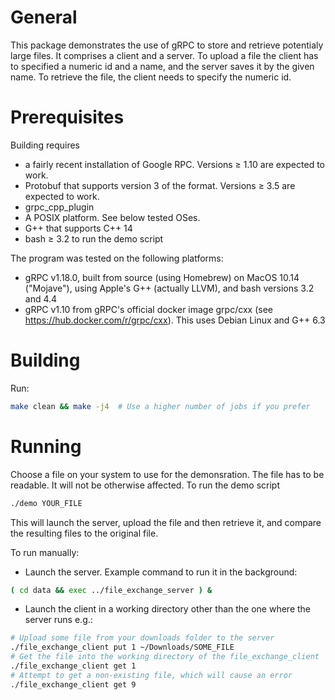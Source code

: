 # General

This package demonstrates the use of gRPC to store and retrieve potentialy large files. It comprises a client and a server.
To upload a file the client has to specified a numeric id and a name, and the server saves it by the
given name. To retrieve the file, the client needs to specify the numeric id.

# Prerequisites

Building requires
* a fairly recent installation of Google RPC. Versions ≥ 1.10 are expected to work.
* Protobuf that supports version 3 of the format. Versions ≥ 3.5 are expected to work.
* grpc_cpp_plugin
* A POSIX platform. See below tested OSes.
* G++ that supports C++ 14
* bash ≥ 3.2 to run the demo script

The program was tested on the following platforms:
* gRPC v1.18.0, built from source (using Homebrew) on MacOS 10.14 ("Mojave"), using Apple's G++ (actually LLVM), and bash versions 3.2 and 4.4
* gRPC v1.10 from gRPC's official docker image grpc/cxx (see https://hub.docker.com/r/grpc/cxx). This uses Debian Linux and G++ 6.3

# Building

Run:
```bash
make clean && make -j4  # Use a higher number of jobs if you prefer
```

# Running

Choose a file on your system to use for the demonsration. The file has to be readable.
It will not be otherwise affected. To run the demo script

```bash
./demo YOUR_FILE
```

This will launch the server, upload the file and then retrieve it, and compare the resulting files
to the original file.

To run manually:
* Launch the server. Example command to run it in the background:
```bash
( cd data && exec ../file_exchange_server ) &
```
* Launch the client in a working directory other than the one where the server runs e.g.:
```bash
# Upload some file from your downloads folder to the server
./file_exchange_client put 1 ~/Downloads/SOME_FILE
# Get the file into the working directory of the file_exchange_client
./file_exchange_client get 1
# Attempt to get a non-existing file, which will cause an error
./file_exchange_client get 9
```
